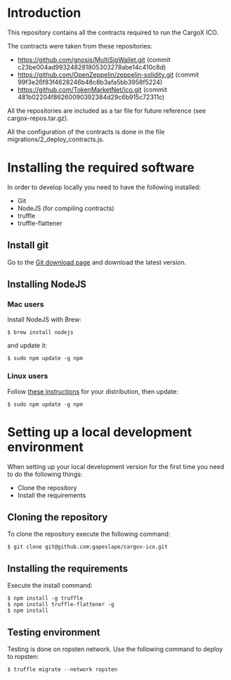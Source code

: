 # Introduction

This repository contains all the contracts required to run the CargoX ICO.

The contracts were taken from these repositories:
- https://github.com/gnosis/MultiSigWallet.git (commit c23be004ad993248281805303278abe14c410c8d)
- https://github.com/OpenZeppelin/zeppelin-solidity.git (commit 99f3e26f83f4628246b48c8b3afa5bb3958f5224)
- https://github.com/TokenMarketNet/ico.git (commit 481b02204f86260090392384d29c6b915c72311c)

All the repositories are included as a tar file for future reference (see cargox-repos.tar.gz).

All the configuration of the contracts is done in the file migrations/2_deploy_contracts.js.

# Installing the required software

In order to develop locally you need to have the following installed:

* Git
* NodeJS (for compiling contracts)
* truffle
* truffle-flattener

## Install git

Go to the [Git download page](https://git-scm.com/downloads) and download the
latest version.

## Installing NodeJS

### Mac users

Install NodeJS with Brew:

    $ brew install nodejs

and update it:

    $ sudo npm update -g npm

### Linux users

Follow [these instructions](https://nodejs.org/en/download/package-manager/)
for your distribution, then update:

    $ sudo npm update -g npm

# Setting up a local development environment

When setting up your local development version for the first time you need to
do the following things:

* Clone the repository
* Install the requirements

## Cloning the repository

To clone the repository execute the following command:

    $ git clone git@github.com:gapeslape/cargox-ico.git

## Installing the requirements

Execute the install command:

    $ npm install -g truffle
    $ npm install truffle-flattener -g
    $ npm install

## Testing environment

Testing is done on ropsten network. Use the following command to deploy to ropsten:

    $ truffle migrate --network ropsten
